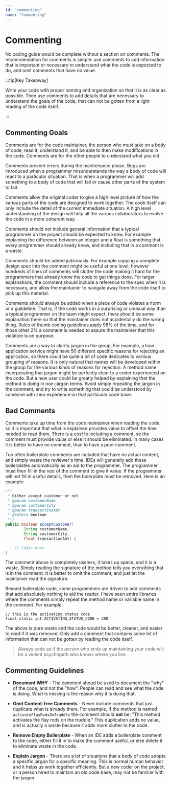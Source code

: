 ```yaml
---
id: "commenting"
name: "Commenting"
---
```


# Commenting

No coding guide would be complete without a section on comments.  The recommendation for comments is simple:  use comments to add information that is important or necessary to understand what the code is expected to do, and omit comments that have no value.

:::tip[Key Takeaway]

Write your code with proper naming and organization so that it is as clear as possible.  Then use comments to add details that are necessary to understand the goals of the code, that can not be gotten from a light reading of the code itself.

:::

## Commenting Goals

Comments are for the code maintainer, the person who must take on a body of code, read it, understand it, and be able to then make modifications in the code.  Comments are for the other people to understand what you did.

Comments prevent errors during the maintenance phase.  Bugs are introduced when a programmer misunderstands the way a body of code will react to a particular situation.  That is when a programmer will add something to a body of code that will fail or cause other parts of the system to fail.  

Comments allow the original coder to give a high level picture of how the various parts of the code are designed to work together.  The code itself can only include the detail of the current immediate situation.  A high level understanding of the design will help all the various collaborators to evolve the code in a more coherent way.

Comments should not include general information that a typical programmer on the project should be expected to know.  For example explaining the difference between an integer and a float is something that every programmer should already know, and including that in a comment is a waste.

Comments should be added judiciously.  For example copying a complete design spec into the comment might be useful at one level, however hundreds of lines of comments will clutter the code making it hard for the programmers that already know the code to get things done.  For larger explanations, the comment should include a reference to the spec when it is necessary, and allow the maintainer to navigate away from the code itself to pick up this material.

Comments should always be added when a piece of code violates a norm or a guildeline.  That is, if the code works in a surprising or unusual way than a typical programmer on the team might expect, there should be some explanation there so that the maintainer does not accidentally do the wrong thing.  Rules of thumb coding guidelines apply 98% of the time, and for those other 2% a comment is needed to assure the maintainer that this violation is on purpose.

Comments are a way to clarify jargon in the group.  For example, a loan application service might have 50 different specific reasons for rejecting an application, so there could be quite a bit of code dedicates to various grouping of reasons.  It is only natural that names will be developed within the group for the various kinds of reasons for rejection.  A method name incorporating that jargon might be perfectly clear to a coder experienced on the code.  But a new user could be greatly helped by explaining that the method is doing in non-jargon terms.  Avoid simply repeating the jargon in the comment, and try to write something that could be understood by someone with zero experience on that particular code base.

## Bad Comments

Comments take up time from the code maintainer when reading the code, so it is important that what is explained provides value to offset the time needed to read them.  There is a _cost_ to including a comment, so the comment must provide _value_ or else it should be eliminated.  In many cases it is better to have no comment, than to have a poor comment.

Too often boilerplate comments are included that have no actual content, and simply waste the reviewer's time.  IDEs will generally add these boilerplates automatically as an aid to the programmer.  The programmer must then fill in the rest of the comment to give it value.  If the programmer will not fill in useful details, then the boierplate must be removed.  Here is an example:

```java
/**
 * Either accept customer or not
 * @param customerName
 * @param customerCity
 * @param transactionAmt
 * @return boolean
 **/
public boolean acceptCustomer(
        String customerName,
        String customerCity,
        float transactionAmt) {

    // logic here
}
```

The comment above is completely useless, it takes up space, and it is a waste.  Simply reading the signature of the method tells you everything that is in the comment.  It is better to omit the comment, and just let the maintainer read the signature.

Beyond boilerplate code, some programmers are driven to add comments that add absolutely nothing to aid the reader.  I have seen entire libraries where the comments simply repeat the method name or variable name in the comment.  For example:

```
// this is the activating status code
final static int ACTIVATING_STATUS_CODE = 200
```

The above is pure waste and the code would be better, cleaner, and easier to read if it was removed.  Only add a comment that contains some bit of information that can not be gotten by reading the code itself.  


> Always code as if the person who ends up maintaining your code will be a violent psychopath who knows where you live.

## Commenting Guidelines

* **Document WHY** - The comment shoud be used to document the "why" of the code, and not the "how".  People can read and see what the code is doing.  What is missing is the reason why it is doing that.

* **Omit Content-free Comments** - Never include comments that just duplicate what is already there.  For example, if the method is named `activateFlayRodsOnTruddle` the comment should **not** be: "This method activates the flay rods on the truddle."  This duplication adds no value, and is actually a waste because it adds more clutter to the code.

* **Remove Empty Boilerplate** - When an IDE adds a boilerplate comment to the code, either fill it in to make the comment useful, or else delete it to eliminate waste in the code.

* **Explain Jargon** - There are a lot of situations that a body of code adopts a specific jargon for a specific meaning.  This is normal human behavior and it helps us work together efficiently. But a new coder on the project, or a person hired to maintain an old code base, may not be familiar with the jargon.  